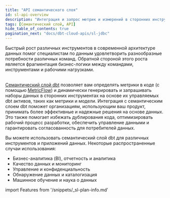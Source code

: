 ```yaml
---
title: "API семантического слоя"
id: sl-api-overview
description: "Интеграция и запрос метрик и измерений в сторонних инструментах с использованием API семантического слоя"
tags: [Семантический слой, API]
hide_table_of_contents: true
pagination_next: "docs/dbt-cloud-apis/sl-jdbc"
---
```


Быстрый рост различных инструментов в современной архитектуре данных помог специалистам по данным удовлетворить разнообразные потребности различных команд. Обратной стороной этого роста является фрагментация бизнес-логики между командами, инструментами и рабочими нагрузками.<br /><br />

[Семантический слой dbt](/docs/use-dbt-semantic-layer/dbt-sl) позволяет вам определять метрики в коде (с помощью [MetricFlow](/docs/build/about-metricflow)) и динамически генерировать и запрашивать наборы данных в сторонних инструментах на основе их управляемых dbt активов, таких как метрики и модели. Интеграция с семантическим слоем dbt поможет организациям, использующим ваш продукт, принимать более эффективные и надежные решения на основе данных. Это также помогает избежать дублирования кода, оптимизировать рабочий процесс разработки, обеспечить управление данными и гарантировать согласованность для потребителей данных.

Вы можете использовать семантический слой dbt для различных инструментов и приложений данных. Некоторые распространенные случаи использования:

* Бизнес-аналитика (BI), отчетность и аналитика
* Качество данных и мониторинг
* Управление и конфиденциальность
* Обнаружение данных и каталогизация
* Машинное обучение и наука о данных

<!-- этот фрагмент находится здесь: https://github.com/dbt-labs/docs.getdbt.com/website/snippets/_sl-plan-info. Используйте его на разных страницах и адаптируйте сообщение в зависимости от того, какой экземпляр может получить доступ к SL и на каком этапе жизненного цикла продукта мы находимся. -->

import Features from '/snippets/_sl-plan-info.md'

<Features
product="Семантический слой dbt"
plan="dbt Cloud Team или Enterprise"
/>

<div className="grid--3-col">

<Card
    title="JDBC API"
    body="Используйте JDBC-драйвер для запроса метрик и измерений в сторонних инструментах, а также для предоставления стандартной функциональности метаданных."
    link="/docs/dbt-cloud-apis/sl-jdbc"
    icon="dbt-bit"/>

<Card
    title="GraphQL API"
    body="Используйте GraphQL для запроса метрик и измерений в сторонних инструментах."
    link="/docs/dbt-cloud-apis/sl-graphql"
    icon="dbt-bit"/>

<Card
    title="Python SDK"
    body="Используйте Python SDK для взаимодействия с семантическим слоем dbt с помощью Python."
    link="/docs/dbt-cloud-apis/sl-python"
    icon="dbt-bit"/>

</div>